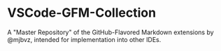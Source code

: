 # VSCode-GFM-Collection
A "Master Repository" of the GitHub-Flavored Markdown extensions by @mjbvz, intended for implementation into other IDEs.
